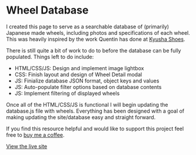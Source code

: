 # Wheel Database

I created this page to serve as a searchable database of (primarily) Japanese made wheels, including photos and specifications of each wheel. This was heavily inspired by the work Quentin has done at [Kyusha Shoes](https://www.kyushashoes.com).

There is still quite a bit of work to do to before the database can be fully populated. Things left to do include:
* HTML/CSS/JS: Design and implement image lightbox
* CSS: Finish layout and design of Wheel Detail modal
* JS: Finialize database JSON format, object keys and values
* JS: Auto-populate filter options based on database contents
* JS: Implement filtering of displayed wheels

Once all of the HTML/CSS/JS is functional I will begin updating the database.js file with wheels. Everything has been designed with a goal of making updating the site/database easy and straight forward.

If you find this resource helpful and would like to support this project feel free to [buy me a coffee](https://paypal.me/chrisephoto).

[View the live site](https://chrisephoto.github.io/wheel-database/)

